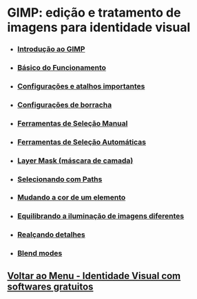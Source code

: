 # GIMP: edição e tratamento de imagens para identidade visual

- ### [Introdução ao GIMP](./introducao-GIMP.md)

- ### [Básico do Funcionamento](./basico-funcionamento.md)

- ### [Configurações e atalhos importantes](configuracoes-atalhos.md)

- ### [Configurações de borracha](borracha.md)

- ### [Ferramentas de Seleção Manual](ferramentasDeselecaoManual.md)

- ### [Ferramentas de Seleção Automáticas](ferramentasDeSelecaoAutomatica.md)

- ### [Layer Mask (máscara de camada)](./layer-mask.md)

- ### [Selecionando com Paths](./selecionandoComPaths.md)

- ### [Mudando a cor de um elemento](./MudandoCorDeElementos.md)

- ### [Equilibrando a iluminação de imagens diferentes](./equiliobrandoIluminacao.md)

- ### [Realçando detalhes](./realcandoDetalhes.md)

- ### [Blend modes](./Blend-modes.md)


## [Voltar ao Menu - Identidade Visual com softwares gratuitos](../menu.md)